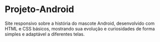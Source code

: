 # Projeto-Android
Site responsivo sobre a história do mascote Android, desenvolvido com HTML e CSS básicos, mostrando sua evolução e curiosidades de forma simples e adaptável a diferentes telas.
